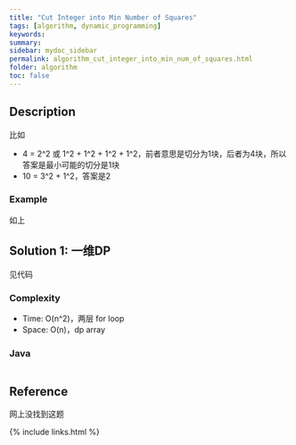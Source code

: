 ```yaml
---
title: "Cut Integer into Min Number of Squares"
tags: [algorithm, dynamic_programming]
keywords:
summary:
sidebar: mydoc_sidebar
permalink: algorithm_cut_integer_into_min_num_of_squares.html
folder: algorithm
toc: false
---
```


## Description
比如
* 4 = 2^2 或 1^2 + 1^2 + 1^2 + 1^2，前者意思是切分为1块，后者为4块，所以答案是最小可能的切分是1块
* 10 = 3^2 + 1^2，答案是2 

### Example
如上

## Solution 1: 一维DP
见代码

### Complexity
* Time: O(n^2)，两层 for loop
* Space: O(n)，dp array

### Java
```java

```

## Reference
网上没找到这题

{% include links.html %}
